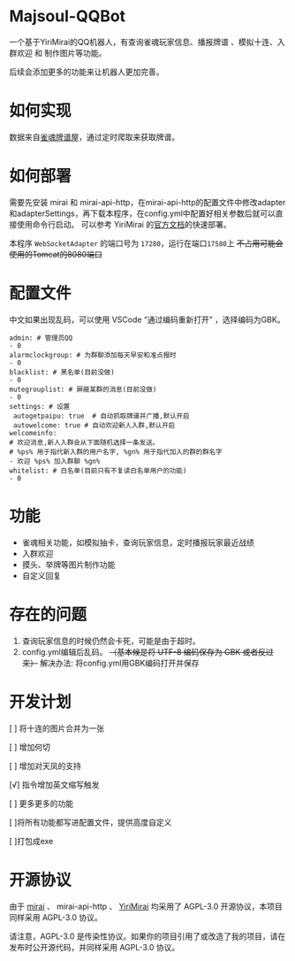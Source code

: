# Majsoul-QQBot
一个基于YiriMirai的QQ机器人，有查询雀魂玩家信息、播报牌谱
、模拟十连、入群欢迎 和 制作图片等功能。

后续会添加更多的功能来让机器人更加完善。

# 如何实现
数据来自[雀魂牌谱屋](https://amae-koromo.sapk.ch/)，通过定时爬取来获取牌谱。


# 如何部署
需要先安装 mirai 和 mirai-api-http，在mirai-api-http的配置文件中修改adapter和adapterSettings，再下载本程序，在config.yml中配置好相关参数后就可以直接使用命令行启动。
可以参考 YiriMirai 的[官方文档](https://yiri-mirai.wybxc.cc/docs/quickstart)的快速部署。

本程序 `WebSocketAdapter` 的端口号为 `17280`，运行在端口`17580`上 ~~不占用可能会使用的Tomcat的8080端口~~

# 配置文件
中文如果出现乱码，可以使用 VSCode “通过编码重新打开” ，选择编码为GBK。
 ```
admin: # 管理员QQ
- 0
alarmclockgroup: # 为群聊添加每天早安和准点报时
- 0
blacklist: # 黑名单(目前没做)
- 0
mutegrouplist: # 屏蔽某群的消息(目前没做)
- 0
settings: # 设置
  autogetpaipu: true  # 自动抓取牌谱并广播,默认开启
  autowelcome: true # 自动欢迎新人入群,默认开启
welcomeinfo: 
# 欢迎消息,新人入群会从下面随机选择一条发送。 
# %ps% 用于指代新入群的用户名字, %gn% 用于指代加入的群的群名字
- 欢迎 %ps% 加入群聊 %gn%
whitelist: # 白名单(目前只有不复读白名单用户的功能)
- 0

 ```

 # 功能

 - 雀魂相关功能，如模拟抽卡，查询玩家信息，定时播报玩家最近战绩
 - 入群欢迎
- 摸头、举牌等图片制作功能
- 自定义回复

 # 存在的问题
 1. 查询玩家信息的时候仍然会卡死，可能是由于超时。
 2. config.yml编辑后乱码。 ~~（基本候是将 UTF-8 编码保存为 GBK 或者反过来）~~
 解决办法: 将config.yml用GBK编码打开并保存 

 # 开发计划
  [ ] 将十连的图片合并为一张

  [ ] 增加何切

  [ ] 增加对天凤的支持

  [√] 指令增加英文缩写触发

  [ ] 更多更多的功能

  [ ]将所有功能都写进配置文件，提供高度自定义

  [ ]打包成exe

# 开源协议
由于 [mirai](https://github.com/mamoe/mirai) 、 mirai-api-http 、 [YiriMirai](https://github.com/YiriMiraiProject/YiriMirai) 均采用了 AGPL-3.0 开源协议，本项目同样采用 AGPL-3.0 协议。

请注意，AGPL-3.0 是传染性协议。如果你的项目引用了或改造了我的项目，请在发布时公开源代码，并同样采用 AGPL-3.0 协议。